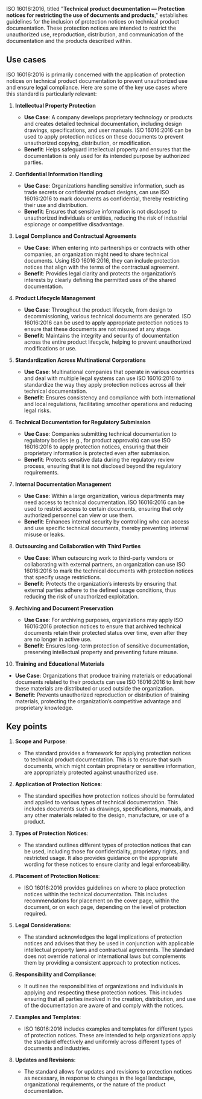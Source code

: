 ISO 16016:2016, titled "**Technical product documentation — Protection notices for restricting the use of documents and products**," establishes guidelines for the inclusion of protection notices on technical product documentation. These protection notices are intended to restrict the unauthorized use, reproduction, distribution, and communication of the documentation and the products described within.

## Use cases

ISO 16016:2016 is primarily concerned with the application of protection notices on technical product documentation to prevent unauthorized use and ensure legal compliance. Here are some of the key use cases where this standard is particularly relevant:

1. **Intellectual Property Protection**

   - **Use Case**: A company develops proprietary technology or products and creates detailed technical documentation, including design drawings, specifications, and user manuals. ISO 16016:2016 can be used to apply protection notices on these documents to prevent unauthorized copying, distribution, or modification.
   - **Benefit**: Helps safeguard intellectual property and ensures that the documentation is only used for its intended purpose by authorized parties.

1. **Confidential Information Handling**

   - **Use Case**: Organizations handling sensitive information, such as trade secrets or confidential product designs, can use ISO 16016:2016 to mark documents as confidential, thereby restricting their use and distribution.
   - **Benefit**: Ensures that sensitive information is not disclosed to unauthorized individuals or entities, reducing the risk of industrial espionage or competitive disadvantage.

1. **Legal Compliance and Contractual Agreements**

   - **Use Case**: When entering into partnerships or contracts with other companies, an organization might need to share technical documents. Using ISO 16016:2016, they can include protection notices that align with the terms of the contractual agreement.
   - **Benefit**: Provides legal clarity and protects the organization’s interests by clearly defining the permitted uses of the shared documentation.

1. **Product Lifecycle Management**

   - **Use Case**: Throughout the product lifecycle, from design to decommissioning, various technical documents are generated. ISO 16016:2016 can be used to apply appropriate protection notices to ensure that these documents are not misused at any stage.
   - **Benefit**: Maintains the integrity and security of documentation across the entire product lifecycle, helping to prevent unauthorized modifications or use.

1. **Standardization Across Multinational Corporations**

   - **Use Case**: Multinational companies that operate in various countries and deal with multiple legal systems can use ISO 16016:2016 to standardize the way they apply protection notices across all their technical documentation.
   - **Benefit**: Ensures consistency and compliance with both international and local regulations, facilitating smoother operations and reducing legal risks.

1. **Technical Documentation for Regulatory Submission**

   - **Use Case**: Companies submitting technical documentation to regulatory bodies (e.g., for product approvals) can use ISO 16016:2016 to apply protection notices, ensuring that their proprietary information is protected even after submission.
   - **Benefit**: Protects sensitive data during the regulatory review process, ensuring that it is not disclosed beyond the regulatory requirements.

1. **Internal Documentation Management**

   - **Use Case**: Within a large organization, various departments may need access to technical documentation. ISO 16016:2016 can be used to restrict access to certain documents, ensuring that only authorized personnel can view or use them.
   - **Benefit**: Enhances internal security by controlling who can access and use specific technical documents, thereby preventing internal misuse or leaks.

1. **Outsourcing and Collaboration with Third Parties**

   - **Use Case**: When outsourcing work to third-party vendors or collaborating with external partners, an organization can use ISO 16016:2016 to mark the technical documents with protection notices that specify usage restrictions.
   - **Benefit**: Protects the organization’s interests by ensuring that external parties adhere to the defined usage conditions, thus reducing the risk of unauthorized exploitation.

1. **Archiving and Document Preservation**

   - **Use Case**: For archiving purposes, organizations may apply ISO 16016:2016 protection notices to ensure that archived technical documents retain their protected status over time, even after they are no longer in active use.
   - **Benefit**: Ensures long-term protection of sensitive documentation, preserving intellectual property and preventing future misuse.

1. **Training and Educational Materials**

- **Use Case**: Organizations that produce training materials or educational documents related to their products can use ISO 16016:2016 to limit how these materials are distributed or used outside the organization.
- **Benefit**: Prevents unauthorized reproduction or distribution of training materials, protecting the organization’s competitive advantage and proprietary knowledge.

## Key points

1. **Scope and Purpose**:

   - The standard provides a framework for applying protection notices to technical product documentation. This is to ensure that such documents, which might contain proprietary or sensitive information, are appropriately protected against unauthorized use.

1. **Application of Protection Notices**:

   - The standard specifies how protection notices should be formulated and applied to various types of technical documentation. This includes documents such as drawings, specifications, manuals, and any other materials related to the design, manufacture, or use of a product.

1. **Types of Protection Notices**:

   - The standard outlines different types of protection notices that can be used, including those for confidentiality, proprietary rights, and restricted usage. It also provides guidance on the appropriate wording for these notices to ensure clarity and legal enforceability.

1. **Placement of Protection Notices**:

   - ISO 16016:2016 provides guidelines on where to place protection notices within the technical documentation. This includes recommendations for placement on the cover page, within the document, or on each page, depending on the level of protection required.

1. **Legal Considerations**:

   - The standard acknowledges the legal implications of protection notices and advises that they be used in conjunction with applicable intellectual property laws and contractual agreements. The standard does not override national or international laws but complements them by providing a consistent approach to protection notices.

1. **Responsibility and Compliance**:

   - It outlines the responsibilities of organizations and individuals in applying and respecting these protection notices. This includes ensuring that all parties involved in the creation, distribution, and use of the documentation are aware of and comply with the notices.

1. **Examples and Templates**:

   - ISO 16016:2016 includes examples and templates for different types of protection notices. These are intended to help organizations apply the standard effectively and uniformly across different types of documents and industries.

1. **Updates and Revisions**:

   - The standard allows for updates and revisions to protection notices as necessary, in response to changes in the legal landscape, organizational requirements, or the nature of the product documentation.
